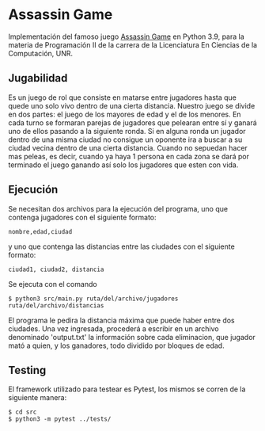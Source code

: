 # Assassin Game

Implementación del famoso juego [Assassin Game](<https://es.wikipedia.org/wiki/Asesino_(juego)>) en Python 3.9, para la materia de Programación II de la carrera de la Licenciatura En Ciencias de la Computación, UNR.

## Jugabilidad

Es un juego de rol que consiste en matarse entre jugadores hasta que quede uno solo vivo dentro de una cierta distancia.
Nuestro juego se divide en dos partes: el juego de los mayores de edad y el de los menores.
En cada turno se formaran parejas de jugadores que pelearan entre sí y ganará uno de ellos pasando a la siguiente ronda. Si en alguna ronda
un jugador dentro de una misma ciudad no consigue un oponente ira a buscar a su ciudad vecina dentro de una cierta distancia.
Cuando no sepuedan hacer mas peleas, es decir, cuando ya haya 1 persona en cada zona se dará por terminado el juego ganando así solo los jugadores que esten con vida.

## Ejecución

Se necesitan dos archivos para la ejecución del programa, uno que contenga jugadores con el siguiente formato:

```
nombre,edad,ciudad
```

y uno que contenga las distancias entre las ciudades con el siguiente formato:

```
ciudad1, ciudad2, distancia
```

Se ejecuta con el comando

```
$ python3 src/main.py ruta/del/archivo/jugadores ruta/del/archivo/distancias
```

El programa le pedira la distancia máxima que puede haber entre dos ciudades. Una vez ingresada, procederá a escribir en un archivo denominado 'output.txt' la información sobre cada eliminacion, que jugador mató a quien, y los ganadores, todo dividido por bloques de edad.

## Testing

El framework utilizado para testear es Pytest, los mismos se corren de la siguiente manera:

```
$ cd src
$ python3 -m pytest ../tests/
```
